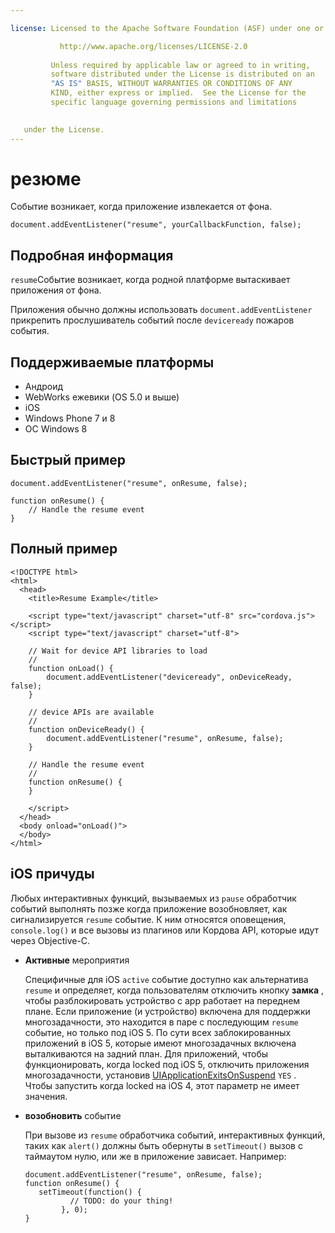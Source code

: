 ```yaml
---

license: Licensed to the Apache Software Foundation (ASF) under one or more contributor license agreements. See the NOTICE file distributed with this work for additional information regarding copyright ownership. The ASF licenses this file to you under the Apache License, Version 2.0 (the "License"); you may not use this file except in compliance with the License. You may obtain a copy of the License at

           http://www.apache.org/licenses/LICENSE-2.0
    
         Unless required by applicable law or agreed to in writing,
         software distributed under the License is distributed on an
         "AS IS" BASIS, WITHOUT WARRANTIES OR CONDITIONS OF ANY
         KIND, either express or implied.  See the License for the
         specific language governing permissions and limitations
    

   under the License.
---
```


# резюме

Событие возникает, когда приложение извлекается от фона.

    document.addEventListener("resume", yourCallbackFunction, false);
    

## Подробная информация

`resume`Событие возникает, когда родной платформе вытаскивает приложения от фона.

Приложения обычно должны использовать `document.addEventListener` прикрепить прослушиватель событий после `deviceready` пожаров события.

## Поддерживаемые платформы

*   Андроид
*   WebWorks ежевики (OS 5.0 и выше)
*   iOS
*   Windows Phone 7 и 8
*   ОС Windows 8

## Быстрый пример

    document.addEventListener("resume", onResume, false);
    
    function onResume() {
        // Handle the resume event
    }
    

## Полный пример

    <!DOCTYPE html>
    <html>
      <head>
        <title>Resume Example</title>
    
        <script type="text/javascript" charset="utf-8" src="cordova.js"></script>
        <script type="text/javascript" charset="utf-8">
    
        // Wait for device API libraries to load
        //
        function onLoad() {
            document.addEventListener("deviceready", onDeviceReady, false);
        }
    
        // device APIs are available
        //
        function onDeviceReady() {
            document.addEventListener("resume", onResume, false);
        }
    
        // Handle the resume event
        //
        function onResume() {
        }
    
        </script>
      </head>
      <body onload="onLoad()">
      </body>
    </html>
    

## iOS причуды

Любых интерактивных функций, вызываемых из `pause` обработчик событий выполнять позже когда приложение возобновляет, как сигнализируется `resume` событие. К ним относятся оповещения, `console.log()` и все вызовы из плагинов или Кордова API, которые идут через Objective-C.

*   **Активные** мероприятия
    
    Специфичные для iOS `active` событие доступно как альтернатива `resume` и определяет, когда пользователям отключить кнопку **замка** , чтобы разблокировать устройство с app работает на переднем плане. Если приложение (и устройство) включена для поддержки многозадачности, это находится в паре с последующим `resume` событие, но только под iOS 5. По сути всех заблокированных приложений в iOS 5, которые имеют многозадачных включена выталкиваются на задний план. Для приложений, чтобы функционировать, когда locked под iOS 5, отключить приложения многозадачности, установив [UIApplicationExitsOnSuspend][1] `YES` . Чтобы запустить когда locked на iOS 4, этот параметр не имеет значения.

*   **возобновить** событие
    
    При вызове из `resume` обработчика событий, интерактивных функций, таких как `alert()` должны быть обернуты в `setTimeout()` вызов с таймаутом нулю, или же в приложение зависает. Например:
    
        document.addEventListener("resume", onResume, false);
        function onResume() {
           setTimeout(function() {
                  // TODO: do your thing!
                }, 0);
        }
        

 [1]: http://developer.apple.com/library/ios/#documentation/general/Reference/InfoPlistKeyReference/Articles/iPhoneOSKeys.html